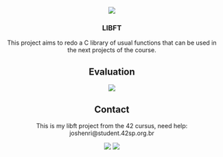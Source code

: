 <p align="center">
  <img src="https://badge42.herokuapp.com/api/stats/joshenri?privacyEmail=true?darkmode=true&cursus=42cursus"/>
</p>
<h3 align="center">
  LIBFT
</h3>
<p align="center">
  This project aims to redo a C library of usual functions that can be used in the next projects of the course.
</p>

<h2 align="center">
  Evaluation
</h2>
<p align="center">
  <img src="https://badge42.herokuapp.com/api/project/joshenri/Libft"/>
</p>

<h2 align="center">
  Contact
</h2>
<p align="center">
  This is my libft project from the 42 cursus, need help: joshenri@student.42sp.org.br
</p>

<p align="center">
    <img src="https://forthebadge.com/images/badges/made-with-c.svg"/>
    <img src="https://forthebadge.com/images/badges/not-a-bug-a-feature.svg"/>
</p>
